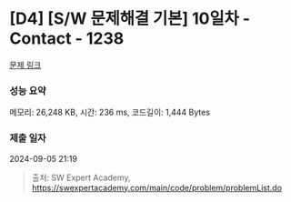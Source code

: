 # [D4] [S/W 문제해결 기본] 10일차 - Contact - 1238 

[문제 링크](https://swexpertacademy.com/main/code/problem/problemDetail.do?contestProbId=AV15B1cKAKwCFAYD) 

### 성능 요약

메모리: 26,248 KB, 시간: 236 ms, 코드길이: 1,444 Bytes

### 제출 일자

2024-09-05 21:19



> 출처: SW Expert Academy, https://swexpertacademy.com/main/code/problem/problemList.do